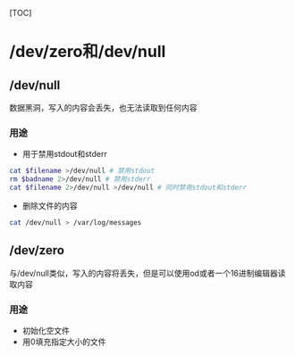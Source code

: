 [TOC]
# /dev/zero和/dev/null
## /dev/null
数据黑洞，写入的内容会丢失，也无法读取到任何内容
### 用途
- 用于禁用stdout和stderr
```sh
cat $filename >/dev/null # 禁用stdout
rm $badname 2>/dev/null # 禁用stderr
cat $filename 2>/dev/null >/dev/null # 同时禁用stdout和stderr
```
- 删除文件的内容
```sh
cat /dev/null > /var/log/messages
```
## /dev/zero
与/dev/null类似，写入的内容将丢失，但是可以使用od或者一个16进制编辑器读取内容
### 用途
- 初始化空文件
- 用0填充指定大小的文件
